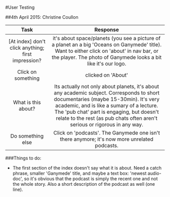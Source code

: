 #User Testing

##4th April 2015: Christine Coullon

Task                  | Response
:--------------------:|:-----------:
[At index] don't click anything; first impression?|  it's about space/planets (you see a picture of a planet an a big 'Oceans on Ganymede' title). Want to either click on 'about' in nav bar, or the player. The photo of Ganymede looks a bit like it's our logo.
Click on something  | clicked on 'About'
What is this about? | Its actually not only about planets, it's about any academic subject. Corresponds to short documentaries (maybe 15-30min). It's very academic, and is like a sumary of a lecture. The 'pub chat' part is engaging, but doesn't relate to the rest (as pub chats often aren't serious or rigorous in any way.
Do something else  | Click on 'podcasts'. The Ganymede one isn't there anymore; it's now more unrelated podcasts.

###Things to do:

- The first section of the index doesn't say what it is about. Need a catch phrase, smaller 'Ganymede' title, and maybe a text box: 'newest audio-doc', so it's obvious that the podcast is simply the recent one and not the whole story. Also a short description of the podcast as well (one line).


